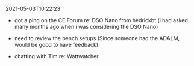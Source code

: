 2021-05-03T10:22:23
- got a ping on the CE Forum re: DSO Nano from hedrickbt (i had asked many months ago when i was considering the DSO Nano)
- need to review the bench setups (Since someone had the ADALM, would be good to have feedback)

- chatting with Tim re: Wattwatcher
